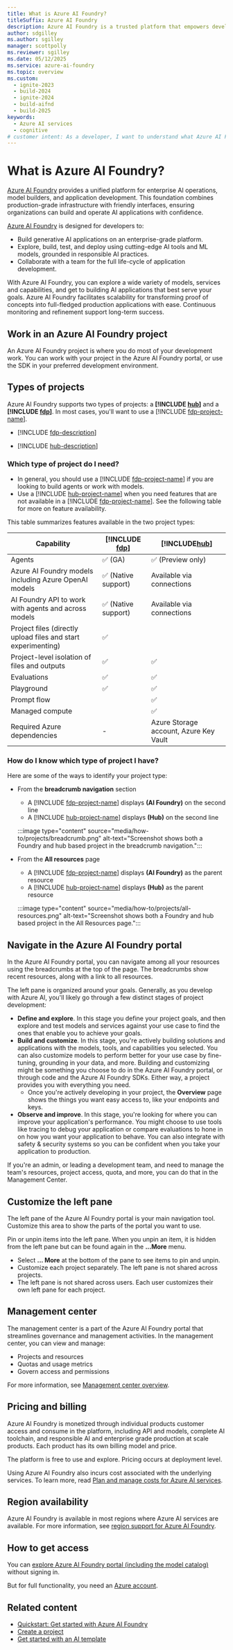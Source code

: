 ```yaml
---
title: What is Azure AI Foundry?
titleSuffix: Azure AI Foundry
description: Azure AI Foundry is a trusted platform that empowers developers to drive innovation and shape the future with AI in a safe, secure, and responsible way.
author: sdgilley
ms.author: sgilley
manager: scottpolly
ms.reviewer: sgilley
ms.date: 05/12/2025
ms.service: azure-ai-foundry
ms.topic: overview
ms.custom:
  - ignite-2023
  - build-2024
  - ignite-2024
  - build-aifnd
  - build-2025
keywords:
  - Azure AI services
  - cognitive
# customer intent: As a developer, I want to understand what Azure AI Foundry is so that I can use it to build AI applications.
---
```


# What is Azure AI Foundry?

[Azure AI Foundry](https://ai.azure.com/?cid=learnDocs) provides a unified platform for enterprise AI operations, model builders, and application development. This foundation combines production-grade infrastructure with friendly interfaces, ensuring organizations can build and operate AI applications with confidence. 

[Azure AI Foundry](https://ai.azure.com/?cid=learnDocs) is designed for developers to:

- Build generative AI applications on an enterprise-grade platform.
- Explore, build, test, and deploy using cutting-edge AI tools and ML models, grounded in responsible AI practices.
- Collaborate with a team for the full life-cycle of application development.

With Azure AI Foundry, you can explore a wide variety of models, services and capabilities, and get to building AI applications that best serve your goals. Azure AI Foundry facilitates scalability for transforming proof of concepts into full-fledged production applications with ease. Continuous monitoring and refinement support long-term success.  

## Work in an Azure AI Foundry project

An Azure AI Foundry project is where you do most of your development work. You can work with your project in the Azure AI Foundry portal, or use the SDK in your preferred development environment.

## <a name="project-types"></a> Types of projects

Azure AI Foundry supports two types of projects: a **[!INCLUDE [hub](includes/hub-project-name.md)]** and a **[!INCLUDE [fdp](includes/fdp-project-name.md)]**. In most cases, you'll want to use a [!INCLUDE [fdp-project-name](includes/fdp-project-name.md)].

* [!INCLUDE [fdp-description](includes/fdp-description.md)]

* [!INCLUDE [hub-description](includes/hub-description.md)]


### Which type of project do I need?

* In general, you should use a [!INCLUDE [fdp-project-name](includes/fdp-project-name.md)] if you are looking to build agents or work with models. 
* Use a [!INCLUDE [hub-project-name](includes/hub-project-name.md)] when you need features that are not available in a [!INCLUDE [fdp-project-name](includes/fdp-project-name.md)]. See the following table for more on feature availability.


This table summarizes features available in the two project types:  


| Capability | [!INCLUDE [fdp](includes/fdp-project-name.md)] | [!INCLUDE[hub](includes/hub-project-name.md)] |
| --- | --- | --- |
| Agents | ✅ (GA) | ✅ (Preview only) |
| Azure AI Foundry models including Azure OpenAI models | ✅ (Native support) | Available via connections |
| AI Foundry API to work with agents and across models| ✅ (Native support) | Available via connections |
| Project files (directly upload files and start experimenting) | ✅ | |
| Project-level isolation of files and outputs | ✅ | ✅|
| Evaluations | ✅ | ✅ |
| Playground | ✅ | ✅ |
| Prompt flow |  | ✅ |
| Managed compute  |  | ✅ |
| Required Azure dependencies | - | Azure Storage account, Azure Key Vault |

### <a name="how-do-i-know"></a> How do I know which type of project I have?

Here are some of the ways to identify your project type:

* From the **breadcrumb navigation** section

    * A [!INCLUDE [fdp-project-name](includes/fdp-project-name.md)] displays **(AI Foundry)** on the second line
    * A [!INCLUDE [hub-project-name](includes/hub-project-name.md)] displays **(Hub)** on the second line

    :::image type="content" source="media/how-to/projects/breadcrumb.png" alt-text="Screenshot shows both a Foundry and hub based project in the breadcrumb navigation.":::

* From the **All resources** page

    * A [!INCLUDE [fdp-project-name](includes/fdp-project-name.md)] displays **(AI Foundry)** as the parent resource
    * A [!INCLUDE [hub-project-name](includes/hub-project-name.md)] displays **(Hub)** as the parent resource

    :::image type="content" source="media/how-to/projects/all-resources.png" alt-text="Screenshot shows both a Foundry and hub based project in the All Resources page.":::

<!-- * From the **Overview** section of the project

    * If it's a [!INCLUDE [fdp-project-name](includes/fdp-project-name.md)], you see an **Azure AI Foundry endpoint**

        :::image type="content" source="media/how-to/projects/fdp-project-overview.png" alt-text="Screenshot shows a Foundry project overview page." lightbox="media/how-to/projects/fdp-project-overview.png":::

    * If it's a [!INCLUDE [hub-project-name](includes/hub-project-name.md)], you see a **Project connection string**

        :::image type="content" source="media/how-to/projects/hub-project-overview.png" alt-text="Screenshot shows a hub based project overview page." lightbox="media/how-to/projects/hub-project-overview.png"::: -->

## Navigate in the Azure AI Foundry portal

In the Azure AI Foundry portal, you can navigate among all your resources using the breadcrumbs at the top of the page. The breadcrumbs show recent resources, along with a link to all resources. 

The left pane is organized around your goals. Generally, as you develop with Azure AI, you'll likely go through a few distinct stages of project development:

* **Define and explore**. In this stage you define your project goals, and then explore and test models and services against your use case to find the ones that enable you to achieve your goals.
* **Build and customize**. In this stage, you're actively building solutions and applications with the models, tools, and capabilities you selected. You can also customize models to perform better for your use case by fine-tuning, grounding in your data, and more. Building and customizing might be something you choose to do in the Azure AI Foundry portal, or through code and the Azure AI Foundry SDKs. Either way, a project provides you with everything you need.
  * Once you're actively developing in your project, the **Overview** page shows the things you want easy access to, like your endpoints and keys.
* **Observe and improve**. In this stage, you're looking for where you can improve your application's performance. You might choose to use tools like tracing to debug your application or compare evaluations to hone in on how you want your application to behave. You can also integrate with safety & security systems so you can be confident when you take your application to production.

If you're an admin, or leading a development team, and need to manage the team's resources, project access, quota, and more, you can do that in the Management Center.
 
## <a name="left-pane"></a> Customize the left pane

The left pane of the Azure AI Foundry portal is your main navigation tool. Customize this area to show the parts of the portal you want to use.

Pin or unpin items into the left pane. When you unpin an item, it is hidden from the left pane but can be found again in the **...More** menu.

* Select **... More** at the bottom of the pane to see items to pin and unpin.
* Customize each project separately. The left pane is not shared across projects.
* The left pane is not shared across users. Each user customizes their own left pane for each project. 

## Management center

The management center is a part of the Azure AI Foundry portal that streamlines governance and management activities. In the management center, you can view and manage:

- Projects and resources
- Quotas and usage metrics
- Govern access and permissions

For more information, see [Management center overview](./concepts/management-center.md).

## Pricing and billing

Azure AI Foundry is monetized through individual products customer access and consume in the platform, including API and models, complete AI toolchain, and responsible AI and enterprise grade production at scale products. Each product has its own billing model and price. 

The platform is free to use and explore. Pricing occurs at deployment level. 

Using Azure AI Foundry also incurs cost associated with the underlying services. To learn more, read [Plan and manage costs for Azure AI services](./how-to/costs-plan-manage.md).

## Region availability

Azure AI Foundry is available in most regions where Azure AI services are available. For more information, see [region support for Azure AI Foundry](reference/region-support.md).

## How to get access

You can [explore Azure AI Foundry portal (including the model catalog)](./how-to/model-catalog-overview.md) without signing in. 

But for full functionality, you need an [Azure account](https://azure.microsoft.com/pricing/purchase-options/azure-account). 

## Related content

- [Quickstart: Get started with Azure AI Foundry](quickstarts/get-started-code.md)
- [Create a project](./how-to/create-projects.md)
- [Get started with an AI template](how-to/develop/ai-template-get-started.md)

